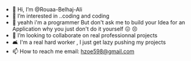 - 👋 Hi, I’m @Rouaa-Belhaj-Ali
- 👀 I’m interested in ..coding and coding
- 🌱 yeahh i'm a programmer But don't ask me to build your Idea for an Application why you just don't do it yourself 😖 😣
- 💞️ I’m looking to collaborate on real professionnal projects
- 🛋️ I'm a real hard worker , I just get lazy pushing my projects 
- 📫 How to reach me email: hzoe598@gmail.com
 
<!---
Rouaa-Belhaj-Ali/Rouaa-Belhaj-Ali is a ✨ special ✨ repository because its `README.md` (this file) appears on your GitHub profile.
You can click the Preview link to take a look at your changes.
--->
